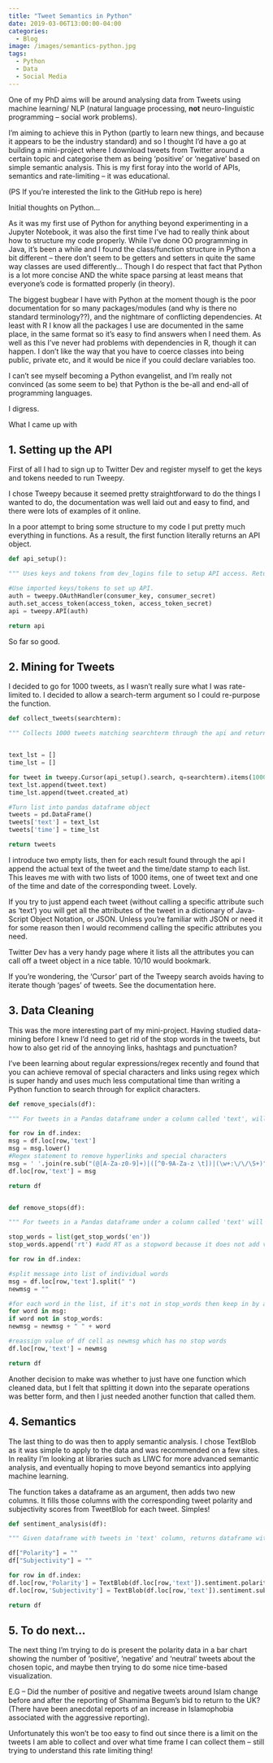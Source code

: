 ```yaml
---
title: "Tweet Semantics in Python"
date: 2019-03-06T13:00:00-04:00
categories:
  - Blog
image: /images/semantics-python.jpg
tags:
  - Python
  - Data
  - Social Media
---
```


One of my PhD aims will be around analysing data from Tweets using machine learning/ NLP (natural language processing, **not** neuro-linguistic programming – social work problems).

I’m aiming to achieve this in Python (partly to learn new things, and because it appears to be the industry standard) and so I thought I’d have a go at building a mini-project where I download tweets from Twitter around a certain topic and categorise them as being ‘positive’ or ‘negative’ based on simple semantic analysis. This is my first foray into the world of APIs, semantics and rate-limiting – it was educational.

(PS If you’re interested the link to the GitHub repo is here)

Initial thoughts on Python…

As it was my first use of Python for anything beyond experimenting in a Jupyter Notebook, it was also the first time I’ve had to really think about how to structure my code properly. While I’ve done OO programming in Java, it’s been a while and I found the class/function structure in Python a bit different – there don’t seem to be getters and setters in quite the same way classes are used differently… Though I do respect that fact that Python is a lot more concise AND the white space parsing at least means that everyone’s code is formatted properly (in theory).

The biggest bugbear I have with Python at the moment though is the poor documentation for so many packages/modules (and why is there no standard terminology??), and the nightmare of conflicting dependencies. At least with R I know all the packages I use are documented in the same place, in the same format so it’s easy to find answers when I need them. As well as this I’ve never had problems with dependencies in R, though it can happen. I don’t like the way that you have to coerce classes into being public, private etc, and it would be nice if you could declare variables too.

I can’t see myself becoming a Python evangelist, and I’m really not convinced (as some seem to be) that Python is the be-all and end-all of programming languages.

I digress.

What I came up with

## 1. Setting up the API 

First of all I had to sign up to Twitter Dev and register myself to get the keys and tokens needed to run Tweepy.

I chose Tweepy because it seemed pretty straightforward to do the things I wanted to do, the documentation was well laid out and easy to find, and there were lots of examples of it online.

In a poor attempt to bring some structure to my code I put pretty much everything in functions. As a result, the first function literally returns an API object.

```python
def api_setup():

""" Uses keys and tokens from dev_logins file to setup API access. Returns Tweepy API object """

#Use imported keys/tokens to set up API. 
auth = tweepy.OAuthHandler(consumer_key, consumer_secret)
auth.set_access_token(access_token, access_token_secret)
api = tweepy.API(auth)

return api
```

So far so good.

## 2. Mining for Tweets

I decided to go for 1000 tweets, as I wasn’t really sure what I was rate-limited to. I decided to allow a search-term argument so I could re-purpose the function.

```python
def collect_tweets(searchterm):

""" Collects 1000 tweets matching searchterm through the api and returns a dataframe with a column of tweets """


text_lst = []
time_lst = []

for tweet in tweepy.Cursor(api_setup().search, q=searchterm).items(1000):
text_lst.append(tweet.text)
time_lst.append(tweet.created_at)

#Turn list into pandas dataframe object
tweets = pd.DataFrame()
tweets['text'] = text_lst
tweets['time'] = time_lst

return tweets
```

I introduce two empty lists, then for each result found through the api I append the actual text of the tweet and the time/date stamp to each list. This leaves me with with two lists of 1000 items, one of tweet text and one of the time and date of the corresponding tweet. Lovely.

If you try to just append each tweet (without calling a specific attribute such as ‘text’) you will get all the attributes of the tweet in a dictionary of Java-Script Object Notation, or JSON. Unless you’re familiar with JSON or need it for some reason then I would recommend calling the specific attributes you need.

Twitter Dev has a very handy page where it lists all the attributes you can call off a tweet object in a nice table. 10/10 would bookmark.

If you’re wondering, the ‘Cursor’ part of the Tweepy search avoids having to iterate though ‘pages’ of tweets. See the documentation here.

## 3. Data Cleaning 

This was the more interesting part of my mini-project. Having studied data-mining before I knew I’d need to get rid of the stop words in the tweets, but how to also get rid of the annoying links, hashtags and punctuation?

I’ve been learning about regular expressions/regex recently and found that you can achieve removal of special characters and links using regex which is super handy and uses much less computational time than writing a Python function to search through for explicit characters.

```python
def remove_specials(df):

""" For tweets in a Pandas dataframe under a column called 'text', will remove special characters, hyperlinks"""

for row in df.index:
msg = df.loc[row,'text']
msg = msg.lower()
#Regex statement to remove hyperlinks and special characters
msg = ' '.join(re.sub("(@[A-Za-z0-9]+)|([^0-9A-Za-z \t])|(\w+:\/\/\S+)", " ", msg).split())
df.loc[row,'text'] = msg

return df


def remove_stops(df):

""" For tweets in a Pandas dataframe under a column called 'text' will remove all stop words from 'many_stop_words' package """

stop_words = list(get_stop_words('en')) 
stop_words.append('rt') #add RT as a stopword because it does not add value to the dataset.

for row in df.index:

#split message into list of individual words
msg = df.loc[row,'text'].split(" ")
newmsg = ""

#for each word in the list, if it's not in stop_words then keep in by adding to newmsg. 
for word in msg:
if word not in stop_words:
newmsg = newmsg + " " + word

#reassign value of df cell as newmsg which has no stop words 
df.loc[row,'text'] = newmsg

return df
```

Another decision to make was whether to just have one function which cleaned data, but I felt that splitting it down into the separate operations was better form, and then I just needed another function that called them.

## 4. Semantics

The last thing to do was then to apply semantic analysis. I chose TextBlob as it was simple to apply to the data and was recommended on a few sites. In reality I’m looking at libraries such as LIWC for more advanced semantic analysis, and eventually hoping to move beyond semantics into applying machine learning.

The function takes a dataframe as an argument, then adds two new columns. It fills those columns with the corresponding tweet polarity and subjectivity scores from TweetBlob for each tweet. Simples!

```python
def sentiment_analysis(df):

""" Given dataframe with tweets in 'text' column, returns dataframe with sentiment polarity and subjectivity for each tweet """

df["Polarity"] = ""
df["Subjectivity"] = ""

for row in df.index: 
df.loc[row,'Polarity'] = TextBlob(df.loc[row,'text']).sentiment.polarity
df.loc[row,'Subjectivity'] = TextBlob(df.loc[row,'text']).sentiment.subjectivity

return df
```

## 5. To do next…

The next thing I’m trying to do is present the polarity data in a bar chart showing the number of ‘positive’, ‘negative’ and ‘neutral’ tweets about the chosen topic, and maybe then trying to do some nice time-based visualization.

E.G – Did the number of positive and negative tweets around Islam change before and after the reporting of Shamima Begum’s bid to return to the UK? (There have been anecdotal reports of an increase in Islamophobia associated with the aggressive reporting).

Unfortunately this won’t be too easy to find out since there is a limit on the tweets I am able to collect and over what time frame I can collect them – still trying to understand this rate limiting thing!
